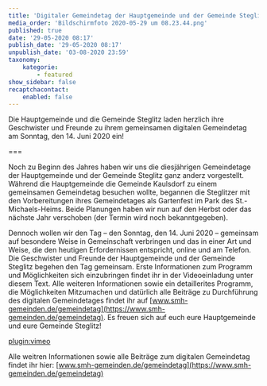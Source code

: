 ```yaml
---
title: 'Digitaler Gemeindetag der Hauptgemeinde und der Gemeinde Steglitz 2020'
media_order: 'Bildschirmfoto 2020-05-29 um 08.23.44.png'
published: true
date: '29-05-2020 08:17'
publish_date: '29-05-2020 08:17'
unpublish_date: '03-08-2020 23:59'
taxonomy:
    kategorie:
        - featured
show_sidebar: false
recaptchacontact:
    enabled: false
---
```


Die Hauptgemeinde und die Gemeinde Steglitz laden herzlich ihre Geschwister und Freunde zu ihrem gemeinsamen digitalen Gemeindetag am Sonntag, den 14. Juni 2020 ein!

===

Noch zu Beginn des Jahres haben wir uns die diesjährigen Gemeindetage der Hauptgemeinde und der Gemeinde Steglitz ganz anderz vorgestellt. Während die Hauptgemeinde die Gemeinde Kaulsdorf zu einem gemeinsamen Gemeindetag besuchen wollte, begannen die Steglitzer mit den Vorbereitungen ihres Gemeindetages als Gartenfest im Park des St.-Michaels-Heims. Beide Planungen haben wir nun auf den Herbst oder das nächste Jahr verschoben (der Termin wird noch bekanntgegeben).

Dennoch wollen wir den Tag – den Sonntag, den 14. Juni 2020 – gemeinsam auf besondere Weise in Gemeinschaft verbringen und das in einer Art und Weise, die den heutigen Erfordernissen entspricht, online und am Telefon. Die Geschwister und Freunde der Hauptgemeinde  und der Gemeinde Steglitz begehen den Tag gemeinsam. Erste Informationen zum Programm und Möglichkeiten sich einzubringen findet ihr in der Videoeinladung unter diesem Text. Alle weiteren Informationen sowie ein detaillerites Programm, die Möglichkeiten Mitzumachen und datürlich alle Beiträge zu Durchführung des digitalen Gemeindetages findet ihr auf [www.smh-gemeinden.de/gemeindetag](https://www.smh-gemeinden.de/gemeindetag). Es freuen sich auf euch eure Hauptgemeinde und eure Gemeinde Steglitz!

[plugin:vimeo](https://vimeo.com/422968086)

Alle weitren Informationen sowie alle Beiträge zum digitalen Gemeindetag findet ihr hier: [www.smh-gemeinden.de/gemeindetag](https://www.smh-gemeinden.de/gemeindetag)
